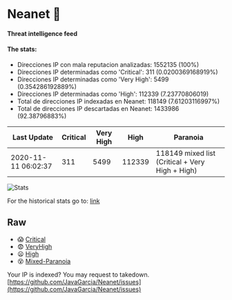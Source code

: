 # Neanet :hocho:
#### Threat intelligence feed
#### The stats:

- Direcciones IP con mala reputacion analizadas: 1552135 (100%)
- Direcciones IP determinadas como 'Critical':  311 (0.0200369168919%)
- Direcciones IP determinadas como 'Very High':  5499 (0.354286192889%)
- Direcciones IP determinadas como 'High':  112339 (7.23770806019)
- Total de direcciones IP indexadas en Neanet:  118149 (7.61203116997%)
- Total de direcciones IP descartadas en Neanet:  1433986 (92.38796883%)

| Last Update | Critical | Very High | High | Paranoia |
| --- | --- | --- | --- | --- |
| 2020-11-11 06:02:37 | 311 | 5499 | 112339 | 118149 mixed list (Critical + Very High + High)|

![Stats](https://docs.google.com/spreadsheets/d/e/2PACX-1vSnaNMIXVabIpDJjufMlzH7poXnshF3mgd8Is1g9ytUEzVsP5my4Trn8f-xkoLLQ38xpL3HtmUexLo6/pubchart?oid=501124687&format=image)

For the historical stats go to: [link](/stats.csv)
## Raw
- :scream: [Critical](https://raw.githubusercontent.com/JavaGarcia/Neanet/master/blacklists/neanet_critical.txt)
- :fearful: [VeryHigh](https://raw.githubusercontent.com/JavaGarcia/Neanet/master/blacklists/neanet_veryHigh.txtt)
- :frowning: [High](https://raw.githubusercontent.com/JavaGarcia/Neanet/master/blacklists/neanet_high.txt)
- :dizzy_face: [Mixed-Paranoia](https://raw.githubusercontent.com/JavaGarcia/Neanet/master/blacklists/neanet_all.txt)


Your IP is indexed? You may request to takedown. [https://github.com/JavaGarcia/Neanet/issues](https://github.com/JavaGarcia/Neanet/issues)










































































































































































































































































































































































































































































































































































































































































































































































































































































































































































































































































































































































































































































































































































































































































































































































































































































































































































































































































































































































































































































































































